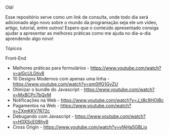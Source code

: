 Olá!

Esse repositório serve como um link de consulta, onde todo dia será adicionado algo novo sobre o mundo da programação seja ele um video, artigo, tutorial, entre outros!
Espero que o conteúdo apresentado consiga ajudar a apresentar as melhores práticas como me ajuda no dia-a-dia aprendendo algo novo!

Tópicos

Front-End

- Melhores práticas para formulários - https://www.youtube.com/watch?v=alGcULGtiv8
- 10 Designs Modernos com apenas uma linha - https://www.youtube.com/watch?v=qm0IfG1GyZU
- Otimizar o bundle do Javascript - https://www.youtube.com/watch?v=MxBCPc7bQvM
- Notificações na Web - https://www.youtube.com/watch?v=J_t8c9HOjBc
- Pagamentos na Web - https://www.youtube.com/watch?v=ZXmKKV7R72c
- Debugando com Javascript - https://www.youtube.com/watch?v=H0XScE08hy8
- Cross Origin - https://www.youtube.com/watch?v=vfAHa5GBLio

